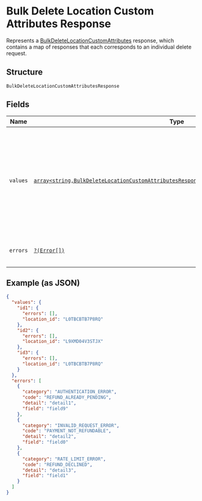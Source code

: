 
# Bulk Delete Location Custom Attributes Response

Represents a [BulkDeleteLocationCustomAttributes](../../doc/apis/location-custom-attributes.md#bulk-delete-location-custom-attributes) response,
which contains a map of responses that each corresponds to an individual delete request.

## Structure

`BulkDeleteLocationCustomAttributesResponse`

## Fields

| Name | Type | Tags | Description | Getter | Setter |
|  --- | --- | --- | --- | --- | --- |
| `values` | [`array<string,BulkDeleteLocationCustomAttributesResponseLocationCustomAttributeDeleteResponse>`](../../doc/models/bulk-delete-location-custom-attributes-response-location-custom-attribute-delete-response.md) | Required | A map of responses that correspond to individual delete requests. Each response has the<br>same key as the corresponding request. | getValues(): array | setValues(array values): void |
| `errors` | [`?(Error[])`](../../doc/models/error.md) | Optional | Any errors that occurred during the request. | getErrors(): ?array | setErrors(?array errors): void |

## Example (as JSON)

```json
{
  "values": {
    "id1": {
      "errors": [],
      "location_id": "L0TBCBTB7P8RQ"
    },
    "id2": {
      "errors": [],
      "location_id": "L9XMD04V3STJX"
    },
    "id3": {
      "errors": [],
      "location_id": "L0TBCBTB7P8RQ"
    }
  },
  "errors": [
    {
      "category": "AUTHENTICATION_ERROR",
      "code": "REFUND_ALREADY_PENDING",
      "detail": "detail1",
      "field": "field9"
    },
    {
      "category": "INVALID_REQUEST_ERROR",
      "code": "PAYMENT_NOT_REFUNDABLE",
      "detail": "detail2",
      "field": "field0"
    },
    {
      "category": "RATE_LIMIT_ERROR",
      "code": "REFUND_DECLINED",
      "detail": "detail3",
      "field": "field1"
    }
  ]
}
```


